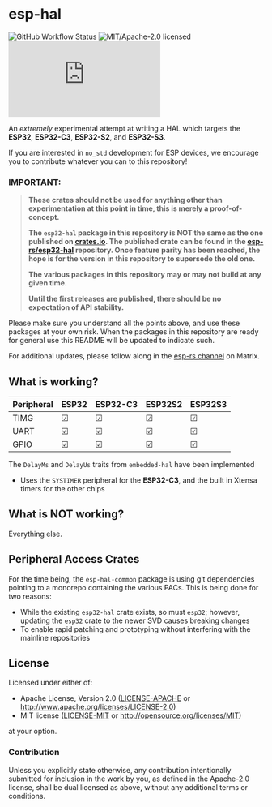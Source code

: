 # esp-hal

![GitHub Workflow Status](https://img.shields.io/github/workflow/status/esp-rs/esp-hal/CI?label=CI&logo=github&style=flat-square)
![MIT/Apache-2.0 licensed](https://img.shields.io/badge/license-MIT%2FApache--2.0-blue?style=flat-square)
[![Matrix](https://img.shields.io/matrix/esp-rs:matrix.org?label=join%20matrix&color=BEC5C9&logo=matrix&style=flat-square)](https://matrix.to/#/#esp-rs:matrix.org)

An _extremely_ experimental attempt at writing a HAL which targets the **ESP32**, **ESP32-C3**, **ESP32-S2**, and **ESP32-S3**.

If you are interested in `no_std` development for ESP devices, we encourage you to contribute whatever you can to this repository!

### IMPORTANT:

> **These crates should not be used for anything other than experimentation at this point in time, this is merely a proof-of-concept.**
>
> **The `esp32-hal` package in this repository is NOT the same as the one published on [crates.io]. The published crate can be found in the [esp-rs/esp32-hal] repository. Once feature parity has been reached, the hope is for the version in this repository to supersede the old one.**
>
> **The various packages in this repository may or may not build at any given time.**
>
> **Until the first releases are published, there should be no expectation of API stability.**

Please make sure you understand all the points above, and use these packages at your own risk. When the packages in this repository are ready for general use this README will be updated to indicate such.

For additional updates, please follow along in the [esp-rs channel] on Matrix.

[crates.io]: https://crates.io/crates/esp32-hal
[esp-rs/esp32-hal]: https://github.com/esp-rs/esp32-hal
[esp-rs channel]: https://matrix.to/#/#esp-rs:matrix.org

## What is working?

|Peripheral|ESP32|ESP32-C3|ESP32S2|ESP32S3|
|---|---|---|---|---|
|TIMG|&#x2611;|&#x2611;|&#x2611;|&#x2611;|
|UART|&#x2611;|&#x2611;|&#x2611;|&#x2611;|
|GPIO|&#x2611;|&#x2611;|&#x2611;|&#x2611;|

The `DelayMs` and `DelayUs` traits from `embedded-hal` have been implemented
  - Uses the `SYSTIMER` peripheral for the **ESP32-C3**, and the built in Xtensa timers for the other chips
## What is NOT working?

Everything else.

## Peripheral Access Crates

For the time being, the `esp-hal-common` package is using git dependencies pointing to a monorepo containing the various PACs. This is being done for two reasons:

- While the existing `esp32-hal` crate exists, so must `esp32`; however, updating the `esp32` crate to the newer SVD causes breaking changes
- To enable rapid patching and prototyping without interfering with the mainline repositories

## License

Licensed under either of:

- Apache License, Version 2.0 ([LICENSE-APACHE](LICENSE-APACHE) or http://www.apache.org/licenses/LICENSE-2.0)
- MIT license ([LICENSE-MIT](LICENSE-MIT) or http://opensource.org/licenses/MIT)

at your option.

### Contribution

Unless you explicitly state otherwise, any contribution intentionally submitted for inclusion in
the work by you, as defined in the Apache-2.0 license, shall be dual licensed as above, without
any additional terms or conditions.
